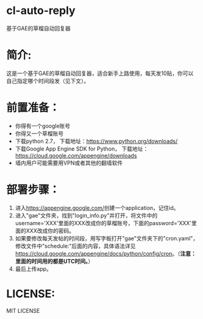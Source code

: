 # cl-auto-reply
基于GAE的草榴自动回复器

简介:
====

这是一个基于GAE的草榴自动回复器，适合新手上路使用，每天发10贴，你可以自己指定哪个时间段发（见下文）。

前置准备：
========

* 你得有一个google账号
* 你得又一个草榴账号
* 下载python 2.7， 下载地址：<https://www.python.org/downloads/>
* 下载Google App Engine SDK for Python， 下载地址：<https://cloud.google.com/appengine/downloads>
* 墙内用户可能需要用VPN或者其他的翻墙软件

部署步骤：
========

1. 进入<https://appengine.google.com/>创建一个application，记住id。
2. 进入"gae"文件夹，找到"login_info.py"并打开，将文件中的username='XXX'里面的XXX改成你的草榴账号，下面的password='XXX'里面的XXX改成你的密码。
3. 如果要修改每天发帖的时间段，用写字板打开"gae"文件夹下的"cron.yaml"，修改文件中"schedule:"后面的内容，具体语法详见<https://cloud.google.com/appengine/docs/python/config/cron>。（**注意：里面的时间用的都是UTC时间。**）
4. 最后上传app。

LICENSE:
========

MIT LICENSE
